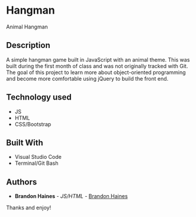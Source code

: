 # Hangman
Animal Hangman

## Description
A simple hangman game built in JavaScript with an animal theme. This was built during the first month of class and was not originally tracked with Git. The goal of this project to learn more about
object-oriented programming and become more comfortable using jQuery to build the front end.

## Technology used
- JS
- HTML
- CSS/Bootstrap

## Built With

* Visual Studio Code
* Terminal/Git Bash

## Authors

* **Brandon Haines** - *JS/HTML* - [Brandon Haines](https://github.com/bhaines3)

Thanks and enjoy!